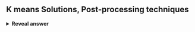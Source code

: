 ## K means Solutions, Post-processing techniques
<details>
<summary><b>Reveal answer</b></summary>
- Eliminate small clusters that may represent outliers<br>- Split ""loose"" clusers with high SSE<br>- Merge clusters with low SSE
</details>
